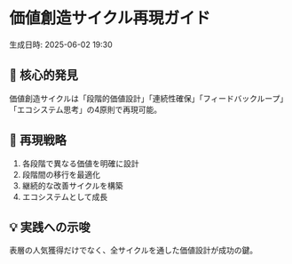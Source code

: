 # 価値創造サイクル再現ガイド
生成日時: 2025-06-02 19:30

## 🎯 核心的発見
価値創造サイクルは「段階的価値設計」「連続性確保」「フィードバックループ」「エコシステム思考」の4原則で再現可能。

## 🔄 再現戦略
1. 各段階で異なる価値を明確に設計
2. 段階間の移行を最適化
3. 継続的な改善サイクルを構築
4. エコシステムとして成長

## 💡 実践への示唆
表層の人気獲得だけでなく、全サイクルを通した価値設計が成功の鍵。
